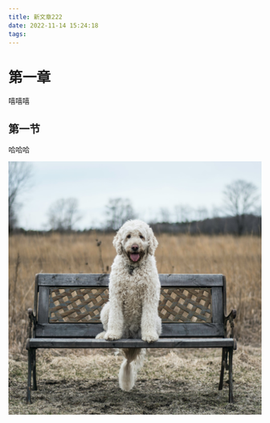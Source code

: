 ```yaml
---
title: 新文章222
date: 2022-11-14 15:24:18
tags:
---
```


# 第一章

嘻嘻嘻



## 第一节

哈哈哈

![我的图片](/images/222.png)